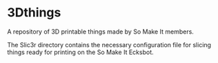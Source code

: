 3Dthings
========

A repository of 3D printable things made by So Make It members.

The Slic3r directory contains the necessary configuration file for
slicing things ready for printing on the So Make It Ecksbot.
